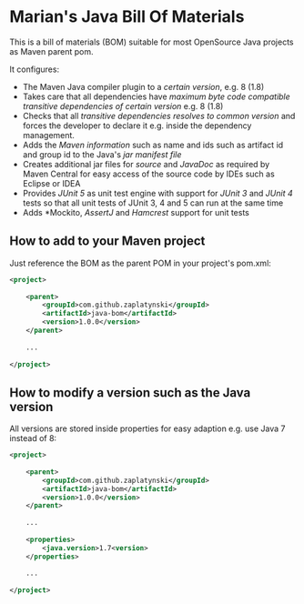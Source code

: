 Marian's Java Bill Of Materials
================================

This is a bill of materials (BOM) suitable for most OpenSource Java projects as Maven parent pom.

It configures:
* The Maven Java compiler plugin to a *certain version*, e.g. 8 (1.8)
* Takes care that all dependencies have *maximum byte code compatible transitive dependencies of certain version* e.g. 8 (1.8)
* Checks that all *transitive dependencies resolves to common version* and forces the developer to declare it e.g. inside the dependency management.
* Adds the *Maven information* such as name and ids such as artifact id and group id to the Java's *jar manifest file*
* Creates additional jar files for *source* and *JavaDoc* as required by Maven Central for easy access of the source code by IDEs such as Eclipse or IDEA
* Provides *JUnit 5* as unit test engine with support for *JUnit 3* and *JUnit 4* tests so that all unit tests of JUnit 3, 4 and 5 can run at the same time
* Adds *Mockito, *AssertJ* and *Hamcrest* support for unit tests

How to add to your Maven project
--------------------------------

Just reference the BOM as the parent POM in your project's pom.xml:

```xml
<project>
	
	<parent>
		<groupId>com.github.zaplatynski</groupId>
		<artifactId>java-bom</artifactId>
		<version>1.0.0</version>
	</parent>
	
	...
	
</project>
```

How to modify a version such as the Java version
------------------------------------------------

All versions are stored inside properties for easy adaption e.g. use Java 7 instead of 8:

```xml
<project>
	
	<parent>
		<groupId>com.github.zaplatynski</groupId>
		<artifactId>java-bom</artifactId>
		<version>1.0.0</version>
	</parent>
	
	...
	
	<properties>
		<java.version>1.7<version>
	</properties>
	
	...
	
</project>
```